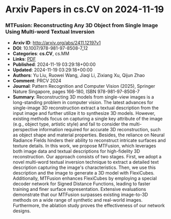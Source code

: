 # Arxiv Papers in cs.CV on 2024-11-19
### MTFusion: Reconstructing Any 3D Object from Single Image Using Multi-word Textual Inversion
- **Arxiv ID**: http://arxiv.org/abs/2411.12197v1
- **DOI**: 10.1007/978-981-97-8508-7_12
- **Categories**: **cs.CV**, cs.MM
- **Links**: [PDF](http://arxiv.org/pdf/2411.12197v1)
- **Published**: 2024-11-19 03:29:18+00:00
- **Updated**: 2024-11-19 03:29:18+00:00
- **Authors**: Yu Liu, Ruowei Wang, Jiaqi Li, Zixiang Xu, Qijun Zhao
- **Comment**: PRCV 2024
- **Journal**: Pattern Recognition and Computer Vision (2025), Springer Nature
  Singapore, pages 166-180, ISBN 978-981-97-8508-7
- **Summary**: Reconstructing 3D models from single-view images is a long-standing problem in computer vision. The latest advances for single-image 3D reconstruction extract a textual description from the input image and further utilize it to synthesize 3D models. However, existing methods focus on capturing a single key attribute of the image (e.g., object type, artistic style) and fail to consider the multi-perspective information required for accurate 3D reconstruction, such as object shape and material properties. Besides, the reliance on Neural Radiance Fields hinders their ability to reconstruct intricate surfaces and texture details. In this work, we propose MTFusion, which leverages both image data and textual descriptions for high-fidelity 3D reconstruction. Our approach consists of two stages. First, we adopt a novel multi-word textual inversion technique to extract a detailed text description capturing the image's characteristics. Then, we use this description and the image to generate a 3D model with FlexiCubes. Additionally, MTFusion enhances FlexiCubes by employing a special decoder network for Signed Distance Functions, leading to faster training and finer surface representation. Extensive evaluations demonstrate that our MTFusion surpasses existing image-to-3D methods on a wide range of synthetic and real-world images. Furthermore, the ablation study proves the effectiveness of our network designs.



